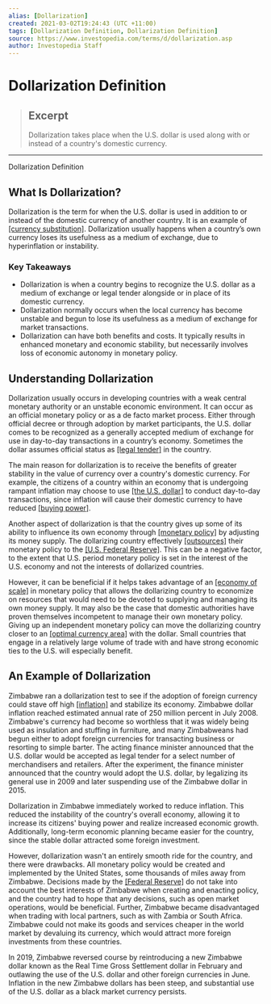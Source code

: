 ```yaml
---
alias: [Dollarization]
created: 2021-03-02T19:24:43 (UTC +11:00)
tags: [Dollarization Definition, Dollarization Definition]
source: https://www.investopedia.com/terms/d/dollarization.asp
author: Investopedia Staff
---
```


# Dollarization Definition

> ## Excerpt
> Dollarization takes place when the U.S. dollar is used along with or instead of a country's domestic currency.

---

Dollarization Definition
## What Is Dollarization?

Dollarization is the term for when the U.S. dollar is used in addition to or instead of the domestic currency of another country. It is an example of [[currency substitution]](https://www.investopedia.com/terms/c/currency-substitution.asp). Dollarization usually happens when a country’s own currency loses its usefulness as a medium of exchange, due to hyperinflation or instability.

### Key Takeaways

-   Dollarization is when a country begins to recognize the U.S. dollar as a medium of exchange or legal tender alongside or in place of its domestic currency.
-   Dollarization normally occurs when the local currency has become unstable and begun to lose its usefulness as a medium of exchange for market transactions.
-   Dollarization can have both benefits and costs. It typically results in enhanced monetary and economic stability, but necessarily involves loss of economic autonomy in monetary policy.

## Understanding Dollarization

Dollarization usually occurs in developing countries with a weak central monetary authority or an unstable economic environment. It can occur as an official monetary policy or as a de facto market process. Either through official decree or through adoption by market participants, the U.S. dollar comes to be recognized as a generally accepted medium of exchange for use in day-to-day transactions in a country’s economy. Sometimes the dollar assumes official status as [[legal tender]](https://www.investopedia.com/terms/l/legal-tender.asp) in the country.

The main reason for dollarization is to receive the benefits of greater stability in the value of currency over a country's domestic currency. For example, the citizens of a country within an economy that is undergoing rampant inflation may choose to use [[the U.S. dollar]](https://www.investopedia.com/articles/forex/040915/countries-use-us-dollar.asp) to conduct day-to-day transactions, since inflation will cause their domestic currency to have reduced [[buying power]](https://www.investopedia.com/terms/b/buyingpower.asp). 

Another aspect of dollarization is that the country gives up some of its ability to influence its own economy through [[monetary policy]](https://www.investopedia.com/terms/m/monetarypolicy.asp) by adjusting its money supply. The dollarizing country effectively [[outsources]](https://www.investopedia.com/terms/o/outsourcing.asp) their monetary policy to the [[U.S. Federal Reserve]](https://www.investopedia.com/terms/f/federalreservebank.asp). This can be a negative factor, to the extent that U.S. period monetary policy is set in the interest of the U.S. economy and not the interests of dollarized countries.

However, it can be beneficial if it helps takes advantage of an [[economy of scale]](https://www.investopedia.com/terms/e/economiesofscale.asp) in monetary policy that allows the dollarizing country to economize on resources that would need to be devoted to supplying and managing its own money supply. It may also be the case that domestic authorities have proven themselves incompetent to manage their own monetary policy. Giving up an independent monetary policy can move the dollarizing country closer to an [[optimal currency area]](https://www.investopedia.com/terms/f/federalreservebank.asp) with the dollar. Small countries that engage in a relatively large volume of trade with and have strong economic ties to the U.S. will especially benefit.

## An Example of Dollarization

Zimbabwe ran a dollarization test to see if the adoption of foreign currency could stave off high [[inflation]](https://www.investopedia.com/terms/i/inflation.asp) and stabilize its economy. Zimbabwe dollar inflation reached estimated annual rate of 250 million percent in July 2008. Zimbabwe's currency had become so worthless that it was widely being used as insulation and stuffing in furniture, and many Zimbabweans had begun either to adopt foreign currencies for transacting business or resorting to simple barter. The acting finance minister announced that the U.S. dollar would be accepted as legal tender for a select number of merchandisers and retailers. After the experiment, the finance minister announced that the country would adopt the U.S. dollar, by legalizing its general use in 2009 and later suspending use of the Zimbabwe dollar in 2015.

Dollarization in Zimbabwe immediately worked to reduce inflation. This reduced the instability of the country's overall economy, allowing it to increase its citizens' buying power and realize increased economic growth. Additionally, long-term economic planning became easier for the country, since the stable dollar attracted some foreign investment.

However, dollarization wasn't an entirely smooth ride for the country, and there were drawbacks. All monetary policy would be created and implemented by the United States, some thousands of miles away from Zimbabwe. Decisions made by the [[Federal Reserve]](https://www.investopedia.com/terms/f/federalreservebank.asp) do not take into account the best interests of Zimbabwe when creating and enacting policy, and the country had to hope that any decisions, such as open market operations, would be beneficial. Further, Zimbabwe became disadvantaged when trading with local partners, such as with Zambia or South Africa. Zimbabwe could not make its goods and services cheaper in the world market by devaluing its currency, which would attract more foreign investments from these countries.

In 2019, Zimbabwe reversed course by reintroducing a new Zimbabwe dollar known as the Real Time Gross Settlement dollar in February and outlawing the use of the U.S. dollar and other foreign currencies in June. Inflation in the new Zimbabwe dollars has been steep, and substantial use of the U.S. dollar as a black market currency persists.
